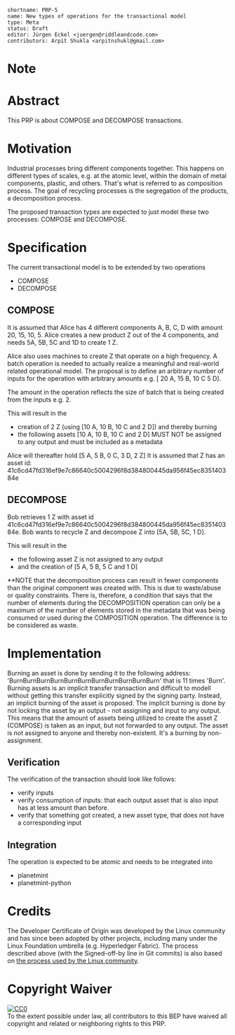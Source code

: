 ```
shortname: PRP-5
name: New types of operations for the transactional model
type: Meta
status: Draft
editor: Jürgen Eckel <juergen@riddleandcode.com> 
contributors: Arpit Shukla <arpitnshukl@gmail.com> 
```

# Note

# Abstract

This PRP is about COMPOSE and DECOMPOSE transactions.

# Motivation

Industrial processes bring different components together. This happens on different types of scales, e.g. at the atomic level, within the domain of metal components, plastic, and others. That's what is referred to as composition process.
The goal of recycling processes is the segregation of the products, a decomposition process.

The proposed transaction types are expected to just model these two processes: COMPOSE and DECOMPOSE.

# Specification

The current transactional model is to be extended by two operations
* COMPOSE
* DECOMPOSE

## COMPOSE
It is assumed that Alice has 4 different components A, B, C, D with amount 20, 15, 10, 5.
Alice creates a new product Z out of the 4 components, and needs 5A, 5B, 5C and 1D to create 1 Z.

Alice also uses machines to create Z that operate on a high frequency. A batch operation is needed to actually realize a meaningful and real-world related operational model. 
The proposal is to define an arbitrary number of inputs for the operation with arbitrary amounts e.g. [ 20 A, 15 B, 10 C 5 D].

The amount in the operation reflects the size of batch that is being created from the inputs e.g. 2.

This will result in the 
* creation of 2 Z (using [10 A, 10 B, 10 C and 2 D]) and thereby burning
* the following assets [10 A, 10 B, 10 C and 2 D] MUST NOT be assigned to any output and must be included as a metadata

Alice will thereafter hold [5 A, 5 B, 0 C, 3 D, 2 Z]
It is assumed that Z has an asset id: 41c6cd47fd316ef9e7c86640c5004296f8d384800445da956f45ec835140384e

## DECOMPOSE

Bob retrieves 1 Z with asset id 41c6cd47fd316ef9e7c86640c5004296f8d384800445da956f45ec835140384e.
Bob wants to recycle Z and decompose Z into [5A, 5B, 5C, 1 D].

This will result in the 
* the following asset Z is not assigned to any output 
* and the creation of [5 A, 5 B, 5 C and 1 D]

**NOTE that the decomposition process can result in fewer components than the original component was created with. 
This is due to waste/abuse or quality constraints. There is, therefore, a condition that says that the number of elements during the DECOMPOSITION operation can only be a maximum of the number of elements stored in the metadata that was being consumed or used during the COMPOSITION operation. The difference is to be considered as waste.

# Implementation

Burning an asset is done by sending it to the following address: 
'BurnBurnBurnBurnBurnBurnBurnBurnBurnBurnBurn'
that is 11 times 'Burn'. Burning assets is an implicit transfer transaction and difficult to modell without getting this transfer explicitly signed by the signing party.
Instead, an implicit burning of the asset is proposed. The implicit burning is done by not locking the asset by an output - not assigning and input to any output.
This means that the amount of assets being utilized to create the asset Z (COMPOSE) is taken as an input, but not forwarded to any output.
The asset is not assigned to anyone and thereby non-existent. It's a burning by non-assignment. 

## Verification
The verification of the transaction should look like follows:
* verify inputs
* verify consumption of inputs: that each output asset that is also input has at less amount than before.
* verify that something got created, a new asset type, that does not have a corresponding input



## Integration
The operation is expected to be atomic and needs to be integrated into 
* planetmint
* planetmint-python


# Credits
The Developer Certificate of Origin was developed by the Linux community and has since been adopted by other projects, including many under the Linux Foundation umbrella (e.g. Hyperledger Fabric). The process described above (with the Signed-off-by line in Git commits) is also based on [the process used by the Linux community](https://github.com/torvalds/linux/blob/master/Documentation/process/submitting-patches.rst#11-sign-your-work---the-developers-certificate-of-origin).

# Copyright Waiver

<p xmlns:dct="http://purl.org/dc/terms/">
  <a rel="license"
     href="http://creativecommons.org/publicdomain/zero/1.0/">
    <img src="http://i.creativecommons.org/p/zero/1.0/88x31.png" style="border-style: none;" alt="CC0" />
  </a>
  <br />
  To the extent possible under law, all contributors to this BEP
  have waived all copyright and related or neighboring rights to this PRP.
</p>